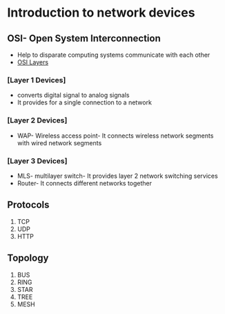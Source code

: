 # Introduction to network devices
## OSI- Open System Interconnection
- Help to disparate computing systems communicate with each other
- [OSI Layers](https://media.licdn.com/dms/image/C4E12AQEReE5piqFEvA/article-cover_image-shrink_720_1280/0/1636366469923?e=2147483647&v=beta&t=2C2wwelF1M_ah9vU-Cs_WRQgivVWM7-vt2pbyVSAUSI)

###  [Layer 1 Devices]
- converts digital signal to analog signals
- It provides for a single connection to a network

###  [Layer 2 Devices]
- WAP- Wireless access point- It connects wireless network segments with wired network segments

###  [Layer 3 Devices]
- MLS- multilayer switch- It provides layer 2 network switching services
- Router- It connects different networks together

## Protocols
1. TCP
2. UDP
3. HTTP

## Topology
1. BUS
2. RING
3. STAR
4. TREE
5. MESH


